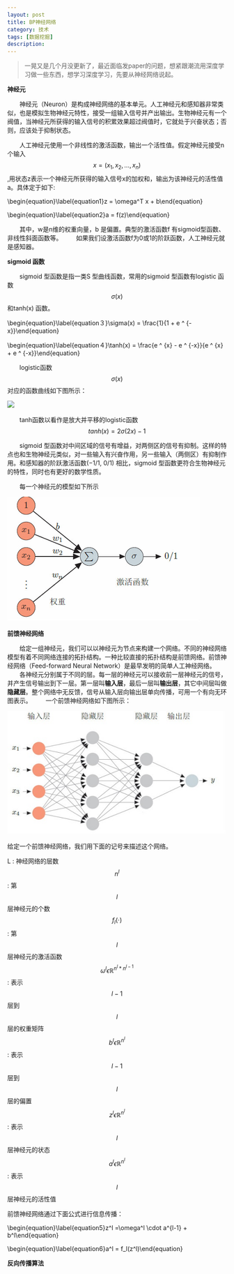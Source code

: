 ```yaml
---
layout: post
title: BP神经网络
category: 技术
tags: [数据挖掘]
description: 
---
```


> 一晃又是几个月没更新了，最近面临发paper的问题，想紧跟潮流用深度学习做一些东西，想学习深度学习，先要从神经网络说起。

**神经元**

　　神经元（Neuron）是构成神经网络的基本单元。人工神经元和感知器非常类似，也是模拟生物神经元特性，接受一组输入信号并产出输出。生物神经元有一个阀值，当神经元所获得的输入信号的积累效果超过阀值时，它就处于兴奋状态；否则，应该处于抑制状态。

　　人工神经元使用一个非线性的激活函数，输出一个活性值。假定神经元接受n个输入$$x=(x_1,x_2,\ldots,x_n)$$,用状态z表示一个神经元所获得的输入信号x的加权和，输出为该神经元的活性值a。具体定于如下:

\begin{equation}\label{equation1}z = \omega^T x + b\end{equation} 

\begin{equation}\label{equation2}a = f(z)\end{equation}

　　其中，w是n维的权重向量，b 是偏置。典型的激活函数f 有sigmoid型函数、非线性斜面函数等。
　　如果我们设激活函数f为0或1的阶跃函数，人工神经元就是感知器。

**sigmoid 函数**

　　sigmoid 型函数是指一类S 型曲线函数，常用的sigmoid 型函数有logistic 函数$$\sigma(x)$$ 和tanh(x) 函数。

\begin{equation}\label{equation３}\sigma(x) = \frac{1}{1 + e ^ {-x}}\end{equation}

\begin{equation}\label{equation４}\tanh(x) = \frac{e ^ {x} - e ^ {-x}}{e ^ {x} + e ^ {-x}}\end{equation} 

　　logistic函数$$\sigma(x)$$对应的函数曲线如下图所示：	

![](http://tech.meituan.com/img/lr_intro/sigmoid.png)

　　tanh函数以看作是放大并平移的logistic函数$$tanh(x) = 2\sigma(2x)-1$$

　　sigmoid 型函数对中间区域的信号有增益，对两侧区的信号有抑制。这样的特点也和生物神经元类似，对一些输入有兴奋作用，另一些输入（两侧区）有抑制作用。和感知器的阶跃激活函数(−1/1, 0/1) 相比，sigmoid 型函数更符合生物神经元的特性，同时也有更好的数学性质。

　　每一个神经元的模型如下所示

![](/assets/img/blogimg/Perceptron.png)

**前馈神经网络**

　　给定一组神经元，我们可以以神经元为节点来构建一个网络。不同的神经网络模型有着不同网络连接的拓扑结构。一种比较直接的拓扑结构是前馈网络。前馈神经网络（Feed-forward Neural Network）是最早发明的简单人工神经网络。
　　各神经元分别属于不同的层。每一层的神经元可以接收前一层神经元的信号，并产生信号输出到下一层。第一层叫**输入层**，最后一层叫**输出层**，其它中间层叫做**隐藏层**。整个网络中无反馈，信号从输入层向输出层单向传播，可用一个有向无环图表示。
　　一个前馈神经网络如下图所示：

![](/assets/img/blogimg/FeedForwardNeuralNetwork.png)

给定一个前馈神经网络，我们用下面的记号来描述这个网络。

L : 神经网络的层数
$$n^l$$ : 第$$l$$层神经元的个数
$$f_l(\cdot)$$ : 第$$l$$层神经元的激活函数
$$\omega^l \epsilon \mathbb{R} ^{n^l*n^{l-1}}$$ : 表示$$l-1$$层到$$l$$层的权重矩阵
$$b^l\epsilon \mathbb{R} ^{n^l}$$ : 表示$$l-1$$层到$$l$$层的偏置
$$z^l\epsilon \mathbb{R} ^{n^l}$$ : 表示$$l$$层神经元的状态
$$a^l\epsilon \mathbb{R} ^{n^l}$$ : 表示$$l$$层神经元的活性值

前馈神经网络通过下面公式进行信息传播：

\begin{equation}\label{equation5}z^l =\omega^l \cdot a^{l-1} + b^l\end{equation}

\begin{equation}\label{equation6}a^l = f_l(z^l)\end{equation}






**反向传播算法**







  




